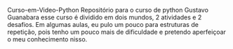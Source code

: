 Curso-em-Video-Python
Repositório para o curso de python Gustavo Guanabara esse curso é dividido em dois mundos, 2 atividades e 2 desafios. Em algumas aulas, eu pulo um pouco para estruturas de repetição, pois tenho um pouco mais de dificuldade e pretendo aperfeiçoar o meu conhecimento nisso.
